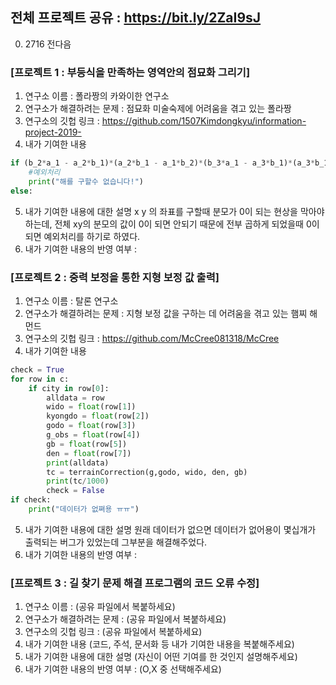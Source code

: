 ## 전체 프로젝트 공유 : https://bit.ly/2ZaI9sJ<Br>
 0. 2716 전다음

### [프로젝트 1 : 부등식을 만족하는 영역안의 점묘화 그리기]
1) 연구소 이름 : 폴라짱의 카와이한 연구소
2) 연구소가 해결하려는 문제 : 점묘화 미술숙제에 어려움을 겪고 있는 폴라짱
3) 연구소의 깃헙 링크 : https://github.com/1507Kimdongkyu/information-project-2019-
4) 내가 기여한 내용
```python
if (b_2*a_1 - a_2*b_1)*(a_2*b_1 - a_1*b_2)*(b_3*a_1 - a_3*b_1)*(a_3*b_1 - a_1*b_3)*(b_2*a_3 - a_2*b_3)*(a_2*b_3 - a_3*b_2) == 0 :
    #예외처리
    print("해를 구할수 없습니다!")
else:
```
5) 내가 기여한 내용에 대한 설명
x y 의 좌표를 구할때 분모가 0이 되는 현상을 막아야 하는데, 전체 xy의 분모의 값이 0이 되면 안되기 때문에 전부 곱하게 되었을때 0이 되면 예외처리를 하기로 하였다.
6) 내가 기여한 내용의 반영 여부 : 

### [프로젝트 2 : 중력 보정을 통한 지형 보정 값 출력]
1) 연구소 이름 : 탈론 연구소
2) 연구소가 해결하려는 문제 : 지형 보정 값을 구하는 데 어려움을 겪고 있는 햄찌 해먼드
3) 연구소의 깃헙 링크 : https://github.com/McCree081318/McCree
4) 내가 기여한 내용
```python
check = True
for row in c:
    if city in row[0]:
        alldata = row
        wido = float(row[1])
        kyongdo = float(row[2])
        godo = float(row[3])
        g_obs = float(row[4])
        gb = float(row[5])
        den = float(row[7])
        print(alldata)
        tc = terrainCorrection(g,godo, wido, den, gb)
        print(tc/1000)
        check = False
if check:
    print("데이터가 없쪄용 ㅠㅠ")
```
5) 내가 기여한 내용에 대한 설명
원래 데이터가 없으면 데이터가 없어용이 몇십개가 출력되는 버그가 있었는데 그부분을 해결해주었다.
6) 내가 기여한 내용의 반영 여부 :

### [프로젝트 3 : 길 찾기 문제 해결 프로그램의 코드 오류 수정]
1) 연구소 이름 : (공유 파일에서 복붙하세요)
2) 연구소가 해결하려는 문제 : (공유 파일에서 복붙하세요)
3) 연구소의 깃헙 링크 : (공유 파일에서 복붙하세요)
4) 내가 기여한 내용
(코드, 주석, 문서화 등 내가 기여한 내용을 복붙해주세요)
5) 내가 기여한 내용에 대한 설명
(자신이 어떤 기여를 한 것인지 설명해주세요)
6) 내가 기여한 내용의 반영 여부 : (O,X 중 선택해주세요)

